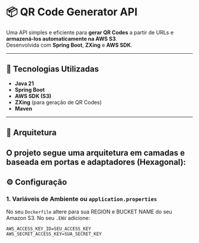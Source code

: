 # 📦 QR Code Generator API

Uma API simples e eficiente para **gerar QR Codes** a partir de URLs e **armazená-los automaticamente na AWS S3**.  
Desenvolvida com **Spring Boot**, **ZXing** e **AWS SDK**.

---

## 🚀 Tecnologias Utilizadas

- **Java 21**
- **Spring Boot**
- **AWS SDK (S3)**
- **ZXing** (para geração de QR Codes)
- **Maven**

---

## 🧠 Arquitetura

O projeto segue uma arquitetura em camadas e baseada em portas e adaptadores (Hexagonal):
---

## ⚙️ Configuração

### 1. Variáveis de Ambiente ou `application.properties`

No seu `Dockerfile` altere para sua REGION e BUCKET NAME do seu Amazon S3.
No seu `.ENV` adicione:

```properties
AWS_ACCESS_KEY_ID=SEU_ACCESS_KEY
AWS_SECRET_ACCESS_KEY=SUA_SECRET_KEY
